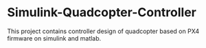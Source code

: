# Simulink-Quadcopter-Controller
This project contains controller design of quadcopter based on PX4 firmware on simulink and matlab. 
